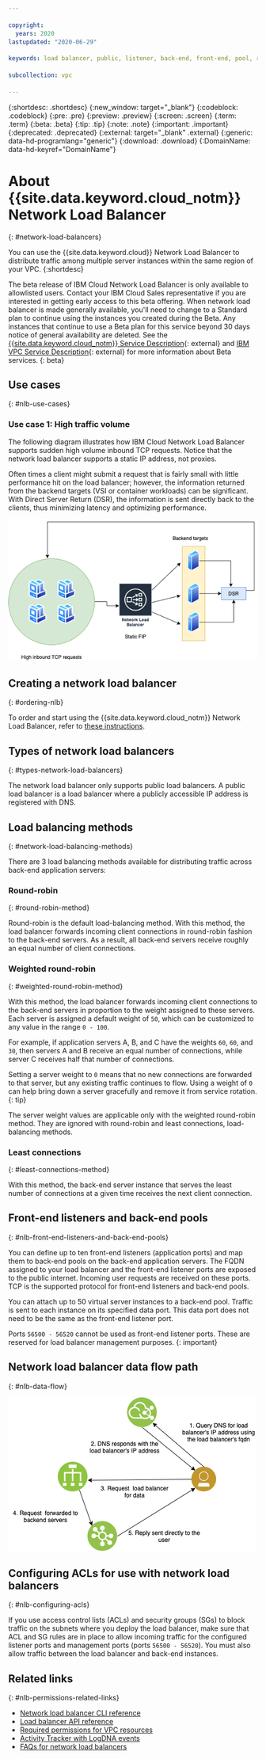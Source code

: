 ```yaml
---

copyright:
  years: 2020
lastupdated: "2020-06-29"

keywords: load balancer, public, listener, back-end, front-end, pool, round-robin, weighted, connections, methods, policies, APIs, access, ports, vpc, vpc network

subcollection: vpc

---
```


{:shortdesc: .shortdesc}
{:new_window: target="_blank"}
{:codeblock: .codeblock}
{:pre: .pre}
{:preview: .preview}
{:screen: .screen}
{:term: .term}
{:beta: .beta}
{:tip: .tip}
{:note: .note}
{:important: .important}
{:deprecated: .deprecated}
{:external: target="_blank" .external}
{:generic: data-hd-programlang="generic"}
{:download: .download}
{:DomainName: data-hd-keyref="DomainName"}

# About {{site.data.keyword.cloud_notm}} Network Load Balancer
{: #network-load-balancers}

You can use the {{site.data.keyword.cloud}} Network Load Balancer to distribute traffic among multiple server instances within the same region of your VPC.
{:shortdesc}

The beta release of IBM Cloud Network Load Balancer is only available to allowlisted users. Contact your IBM Cloud Sales representative if you are interested in getting early access to this beta offering. When network load balancer is made generally available, you'll need to change to a Standard plan to continue using the instances you created during the Beta. Any instances that continue to use a Beta plan for this service beyond 30 days notice of general availability are deleted. See the [{{site.data.keyword.cloud_notm}} Service Description](https://www.ibm.com/software/sla/sladb.nsf/pdf/6605-19/$file/i126-6605-19_10-2019_en_US.pdf){: external} and [IBM VPC Service Description](https://www.ibm.com/software/sla/sladb.nsf/pdf/8265-02/$file/i126-8265-02_07-2019_en_US.pdf){: external} for more information about Beta services.
{: beta}

## Use cases
{: #nlb-use-cases}

### Use case 1: High traffic volume
The following diagram illustrates how IBM Cloud Network Load Balancer supports sudden high volume inbound TCP requests. Notice that the network load balancer supports a static IP address, not proxies.

Often times a client might submit a request that is fairly small with little performance hit on the load balancer; however, the information returned from the backend targets (VSI or container workloads) can be significant. With Direct Server Return (DSR), the information is sent directly back to the clients, thus minimizing latency and optimizing performance.

![Network load balancer traffic flow](images/nlb-use-case.png)

## Creating a network load balancer  
{: #ordering-nlb}

To order and start using the {{site.data.keyword.cloud_notm}} Network Load Balancer, refer to [these instructions](/docs/vpc?topic=vpc-creating-a-vpc-using-the-ibm-cloud-console#nlb-ui).

## Types of network load balancers
{: #types-network-load-balancers}  

The network load balancer only supports public load balancers. A public load balancer is a load balancer where a publicly accessible IP address is registered with DNS.  

## Load balancing methods
{: #network-load-balancing-methods}

There are 3 load balancing methods available for distributing traffic across back-end application servers:

### Round-robin
{: #round-robin-method}

Round-robin is the default load-balancing method. With this method, the load balancer forwards incoming client connections in round-robin fashion to the back-end servers. As a result, all back-end servers receive roughly an equal number of client connections.

### Weighted round-robin
{: #weighted-round-robin-method}

With this method, the load balancer forwards incoming client connections to the back-end servers in proportion to the weight assigned to these servers. Each server is assigned a default weight of `50`, which can be customized to any value in the range `0 - 100`.

  For example, if application servers A, B, and C have the weights `60`, `60`, and `30`, then servers A and B receive an equal number of connections, while server C receives half that number of connections.

  Setting a server weight to `0` means that no new connections are forwarded to that server, but any existing traffic continues to flow. Using a weight of `0` can help bring down a server gracefully and remove it from service rotation.
  {: tip}

  The server weight values are applicable only with the weighted round-robin method. They are ignored with round-robin and least connections, load-balancing methods.

### Least connections
{: #least-connections-method}

With this method, the back-end server instance that serves the least number of connections at a given time receives the next client connection.

## Front-end listeners and back-end pools
{: #nlb-front-end-listeners-and-back-end-pools}

You can define up to ten front-end listeners (application ports) and map them to back-end pools on the back-end application servers. The FQDN assigned to your load balancer and the front-end listener ports are exposed to the public internet. Incoming user requests are received on these ports. TCP is the supported protocol for front-end listeners and back-end pools.

You can attach up to 50 virtual server instances to a back-end pool. Traffic is sent to each instance on its specified data port. This data port does not need to be the same as the front-end listener port.

Ports `56500 - 56520` cannot be used as front-end listener ports. These are reserved for load balancer management purposes.
{: important}

## Network load balancer data flow path
{: #nlb-data-flow}

![Network load balancer traffic flow](images/nlb-datapath.png)

## Configuring ACLs for use with network load balancers
{: #nlb-configuring-acls}

If you use access control lists (ACLs) and security groups (SGs) to block traffic on the subnets where you deploy the load balancer, make sure that ACL and SG rules are in place to allow incoming traffic for the configured listener ports and management ports (ports `56500 - 56520`). You must also allow traffic between the load balancer and back-end instances.

## Related links
{: #nlb-permissions-related-links}

* [Network load balancer CLI reference](/docs/vpc?topic=vpc-infrastructure-cli-plugin-vpc-reference#nlb-anchor)
* [Load balancer API reference](https://{DomainName}/apidocs/nlb-beta)
* [Required permissions for VPC resources](/docs/vpc?topic=vpc-resource-authorizations-required-for-api-and-cli-calls)
* [Activity Tracker with LogDNA events](/docs/vpc?topic=vpc-at-events)
* [FAQs for network load balancers](/docs/vpc?topic=vpc-nlb-faqs)
